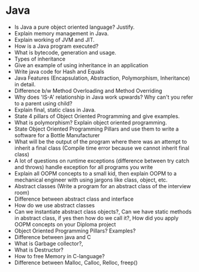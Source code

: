 # Java

* Is Java a pure object oriented language? Justify.
* Explain memory management in Java.
* Explain working of JVM and JIT.
* How is a Java program executed?
* What is bytecode, generation and usage.
* Types of inheritance
* Give an example of using inheritance in an application
* Write java code for Hash and Equals
* Java Features \(Encapsulation, Abstraction, Polymorphism, Inheritance\) in detail.
* Difference b/w Method Overloading and Method Overriding
* Why does 'IS-A' relationship in Java work upwards? Why can't you refer to a parent using child?
* Explain final, static class in Java.
* State 4 pillars of Object Oriented Programming and give examples.
* What is polymorphism? Explain object oriented programming.
* State Object Oriented Programming Pillars and use them to write a software for a Bottle Manufacturer
* What will be the output of the program where there was an attempt to inherit a final class \(Compile time error because we cannot inherit final class\)
* A lot of questions on runtime exceptions \(difference between try catch and throws\) handle exception for all programs you write
* Explain all OOPM concepts to a small kid, then explain OOPM to a mechanical engineer with using jargons like class, object, etc.
* Abstract classes \(Write a program for an abstract class of the interview room\)
* Difference between abstract class and interface
* How do we use abstract classes
* Can we instantiate abstract class objects?, Can we have static methods in abstract class, if yes then how do we call it?, How did you apply OOPM concepts on your Diploma project
* Object Oriented Programming Pillars? Examples?
* Difference between java and C
* What is Garbage collector?,
* What is Destructor?
* How to free Memory in C-language?
* Difference between Malloc, Calloc, Relloc, freep\(\)

